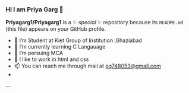 ### Hi I am Priya Garg 👋

**Priyagarg1/Priyagarg1** is a ✨ _special_ ✨ repository because its `README.md` (this file) appears on your GitHub profile.

- 🔭 I’m Student at Kiet Group of Institution ,Ghaziabad
- 🌱 I’m currently learning C Langauage
- 👯 I’m persuing MCA
- 🤔 I like to work in html and css
- 📫 You can reach me through mail at  pg748053@gmail.com 
-
--

